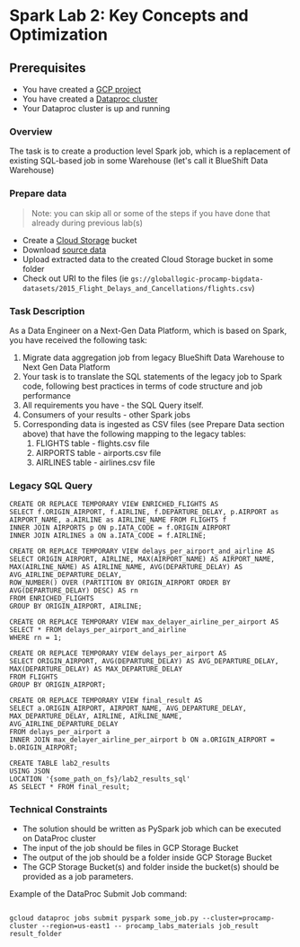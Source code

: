 # Spark Lab 2: Key Concepts and Optimization

## Prerequisites

- You have created a [GCP project](https://github.com/gl-bigdata-procamp/bigdata-procamp/blob/master/infra/README.md#create-google-cloud-project)
- You have created a [Dataproc cluster](https://github.com/gl-bigdata-procamp/bigdata-procamp/blob/master/infra/README.md#create-dataproc-cluster)
- Your Dataproc cluster is up and running


### Overview
The task is to create a production level Spark job, which is a replacement of existing SQL-based job in some Warehouse (let's call it BlueShift Data Warehouse)

### Prepare data

> Note: you can skip all or some of the steps if you have done that already during previous lab(s)

- Create a [Cloud Storage](https://cloud.google.com/storage/docs/creating-buckets) bucket
- Download [source data](https://www.kaggle.com/usdot/flight-delays)
- Upload extracted data to the created Cloud Storage bucket in some folder
- Check out URI to the files (ie `gs://globallogic-procamp-bigdata-datasets/2015_Flight_Delays_and_Cancellations/flights.csv`)

### Task Description
As a Data Engineer on a Next-Gen Data Platform, which is based on Spark, you have received the following task:
1. Migrate data aggregation job from legacy BlueShift Data Warehouse to Next Gen Data Platform
2. Your task is to translate the SQL statements of the legacy job to Spark code, following best practices in terms of code structure and job performance
3. All requirements you have - the SQL Query itself.
4. Consumers of your results - other Spark jobs
5. Corresponding data is ingested as CSV files (see Prepare Data section above) that have the following mapping to the legacy tables:
    1. FLIGHTS table - flights.csv file
    2. AIRPORTS table - airports.csv file
    3. AIRLINES table - airlines.csv file

### Legacy SQL Query
```
CREATE OR REPLACE TEMPORARY VIEW ENRICHED_FLIGHTS AS 
SELECT f.ORIGIN_AIRPORT, f.AIRLINE, f.DEPARTURE_DELAY, p.AIRPORT as AIRPORT_NAME, a.AIRLINE as AIRLINE_NAME FROM FLIGHTS f 
INNER JOIN AIRPORTS p ON p.IATA_CODE = f.ORIGIN_AIRPORT 
INNER JOIN AIRLINES a ON a.IATA_CODE = f.AIRLINE;

CREATE OR REPLACE TEMPORARY VIEW delays_per_airport_and_airline AS 
SELECT ORIGIN_AIRPORT, AIRLINE, MAX(AIRPORT_NAME) AS AIRPORT_NAME, MAX(AIRLINE_NAME) AS AIRLINE_NAME, AVG(DEPARTURE_DELAY) AS AVG_AIRLINE_DEPARTURE_DELAY, 
ROW_NUMBER() OVER (PARTITION BY ORIGIN_AIRPORT ORDER BY AVG(DEPARTURE_DELAY) DESC) AS rn 
FROM ENRICHED_FLIGHTS 
GROUP BY ORIGIN_AIRPORT, AIRLINE;

CREATE OR REPLACE TEMPORARY VIEW max_delayer_airline_per_airport AS 
SELECT * FROM delays_per_airport_and_airline 
WHERE rn = 1;

CREATE OR REPLACE TEMPORARY VIEW delays_per_airport AS 
SELECT ORIGIN_AIRPORT, AVG(DEPARTURE_DELAY) AS AVG_DEPARTURE_DELAY, MAX(DEPARTURE_DELAY) AS MAX_DEPARTURE_DELAY 
FROM FLIGHTS 
GROUP BY ORIGIN_AIRPORT;

CREATE OR REPLACE TEMPORARY VIEW final_result AS 
SELECT a.ORIGIN_AIRPORT, AIRPORT_NAME, AVG_DEPARTURE_DELAY, MAX_DEPARTURE_DELAY, AIRLINE, AIRLINE_NAME, AVG_AIRLINE_DEPARTURE_DELAY 
FROM delays_per_airport a 
INNER JOIN max_delayer_airline_per_airport b ON a.ORIGIN_AIRPORT = b.ORIGIN_AIRPORT;

CREATE TABLE lab2_results 
USING JSON 
LOCATION '{some_path_on_fs}/lab2_results_sql' 
AS SELECT * FROM final_result;
```

### Technical Constraints
- The solution should be written as PySpark job which can be executed on DataProc cluster
- The input of the job should be files in GCP Storage Bucket
- The output of the job should be a folder inside GCP Storage Bucket
- The GCP Storage Bucket(s) and folder inside the bucket(s) should be provided as a job parameters.

Example of the DataProc Submit Job command:

 <code>
gcloud dataproc jobs submit pyspark some_job.py --cluster=procamp-cluster --region=us-east1 -- procamp_labs_materials job_result result_folder
 </code>
